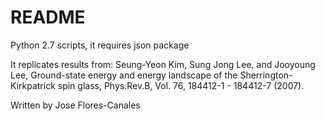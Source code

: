 # README #

Python 2.7 scripts, it requires json package

It replicates results from:
Seung-Yeon Kim, Sung Jong Lee, and Jooyoung Lee, Ground-state energy and energy landscape of the Sherrington-Kirkpatrick spin glass, 
Phys.Rev.B, Vol. 76, 184412-1 - 184412-7 (2007).

Written by Jose Flores-Canales
